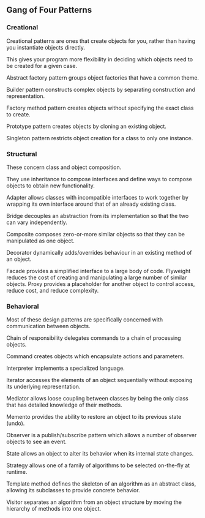 ## Gang of Four Patterns

### Creational

Creational patterns are ones that create objects for you, rather than having you instantiate objects directly.

This gives your program more flexibility in deciding which objects need to be created for a given case.

Abstract factory pattern groups object factories that have a common theme.

Builder pattern constructs complex objects by separating construction and representation.

Factory method pattern creates objects without specifying the exact class to create.

Prototype pattern creates objects by cloning an existing object.

Singleton pattern restricts object creation for a class to only one instance.

### Structural

These concern class and object composition.

They use inheritance to compose interfaces and define ways to compose objects to obtain new functionality.

Adapter allows classes with incompatible interfaces to work together by wrapping its own interface around that of an already existing class.

Bridge decouples an abstraction from its implementation so that the two can vary independently.

Composite composes zero-or-more similar objects so that they can be manipulated as one object.

Decorator dynamically adds/overrides behaviour in an existing method of an object.

Facade provides a simplified interface to a large body of code.
Flyweight reduces the cost of creating and manipulating a large number of similar objects.
Proxy provides a placeholder for another object to control access, reduce cost, and reduce complexity.

### Behavioral

Most of these design patterns are specifically concerned with communication between objects.

Chain of responsibility delegates commands to a chain of processing objects.

Command creates objects which encapsulate actions and parameters.

Interpreter implements a specialized language.

Iterator accesses the elements of an object sequentially without exposing its underlying representation.

Mediator allows loose coupling between classes by being the only class that has detailed knowledge of their methods.

Memento provides the ability to restore an object to its previous state (undo).

Observer is a publish/subscribe pattern which allows a number of observer objects to see an event.

State allows an object to alter its behavior when its internal state changes.

Strategy allows one of a family of algorithms to be selected on-the-fly at runtime.

Template method defines the skeleton of an algorithm as an abstract class, allowing its subclasses to provide concrete  behavior.

Visitor separates an algorithm from an object structure by moving the hierarchy of methods into one object.
